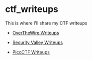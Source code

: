 # ctf_writeups
This is where I'll share my CTF writeups

- [OverTheWire Writeups](https://github.com/0xdcnx/ctf_writeups/tree/main/overthewire#writeups-for-overthewire-challenges)

- [Security Valley Writeups](https://github.com/0xdcnx/ctf_writeups/tree/main/sec_valley)

- [PicoCTF Writeups](https://github.com/0xdcnx/ctf_writeups/tree/main/picoCTF)
